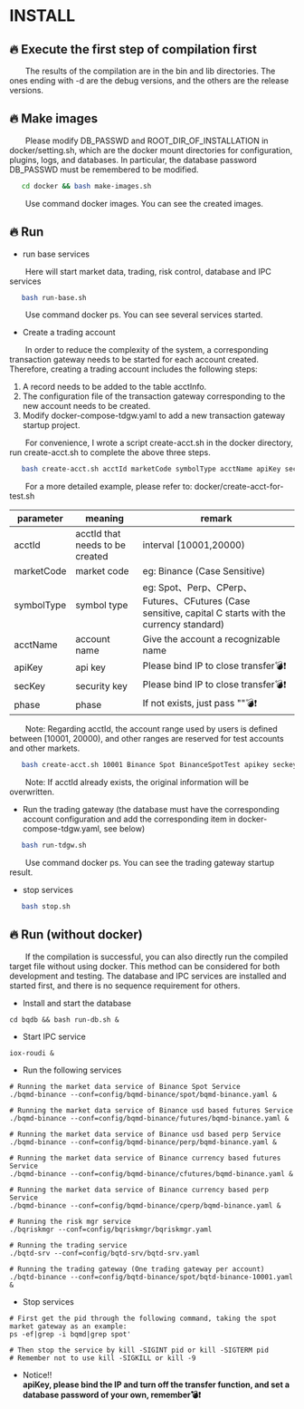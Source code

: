 # INSTALL
## 🔥 Execute the first step of compilation first

&emsp;&emsp;The results of the compilation are in the bin and lib directories. The ones ending with -d are the debug versions, and the others are the release versions.

## 🔥 Make images  

&emsp;&emsp;Please modify DB_PASSWD and ROOT_DIR_OF_INSTALLATION in docker/setting.sh, which are the docker mount directories for configuration, plugins, logs, and databases. In particular, the database password DB_PASSWD must be remembered to be modified.
```bash
   cd docker && bash make-images.sh
```
&emsp;&emsp;Use command docker images. You can see the created images.

## 🔥 Run

* run base services  

&emsp;&emsp;Here will start market data, trading, risk control, database and IPC services
```bash
   bash run-base.sh
```
&emsp;&emsp;Use command docker ps. You can see several services started.  

* Create a trading account  

&emsp;&emsp;In order to reduce the complexity of the system, a corresponding transaction gateway needs to be started for each account created. Therefore, creating a trading account includes the following steps:  

1. A record needs to be added to the table acctInfo.  
1. The configuration file of the transaction gateway corresponding to the new account needs to be created.  
1. Modify docker-compose-tdgw.yaml to add a new transaction gateway startup project.  

&emsp;&emsp;For convenience, I wrote a script create-acct.sh in the docker directory, run create-acct.sh to complete the above three steps.  
```bash
   bash create-acct.sh acctId marketCode symbolType acctName apiKey secKey phase
```
&emsp;&emsp;For a more detailed example, please refer to: docker/create-acct-for-test.sh  

| parameter | meaning | remark |
| ------ | ------ | ------ |
| acctId | acctId that needs to be created | interval \[10001,20000) |
| marketCode | market code | eg: Binance (Case Sensitive) |
| symbolType | symbol type | eg: Spot、Perp、CPerp、Futures、CFutures (Case sensitive, capital C starts with the currency standard) |
| acctName | account name | Give the account a recognizable name |
| apiKey | api key | Please bind IP to close transfer💣❗ |
| secKey | security key | Please bind IP to close transfer💣❗ |
| phase | phase | If not exists, just pass ""💣❗ |

&emsp;&emsp;Note: Regarding acctId, the account range used by users is defined between \[10001, 20000), and other ranges are reserved for test accounts and other markets.  
```bash
   bash create-acct.sh 10001 Binance Spot BinanceSpotTest apikey seckey ""  
```
&emsp;&emsp;Note: If acctId already exists, the original information will be overwritten.  

* Run the trading gateway (the database must have the corresponding account configuration and add the corresponding item in docker-compose-tdgw.yaml, see below)
```bash
   bash run-tdgw.sh
```
&emsp;&emsp;Use command docker ps. You can see the trading gateway startup result.

* stop services
```bash
   bash stop.sh
```

## 🔥 Run (without docker)

&emsp;&emsp;If the compilation is successful, you can also directly run the compiled target file without using docker. This method can be considered for both development and testing. The database and IPC services are installed and started first, and there is no sequence requirement for others.
* Install and start the database
```shell
cd bqdb && bash run-db.sh & 
```
* Start IPC service
```shell
iox-roudi &
```
* Run the following services
```shell
# Running the market data service of Binance Spot Service
./bqmd-binance --conf=config/bqmd-binance/spot/bqmd-binance.yaml &

# Running the market data service of Binance usd based futures Service
./bqmd-binance --conf=config/bqmd-binance/futures/bqmd-binance.yaml &

# Running the market data service of Binance usd based perp Service
./bqmd-binance --conf=config/bqmd-binance/perp/bqmd-binance.yaml &

# Running the market data service of Binance currency based futures Service
./bqmd-binance --conf=config/bqmd-binance/cfutures/bqmd-binance.yaml &

# Running the market data service of Binance currency based perp Service
./bqmd-binance --conf=config/bqmd-binance/cperp/bqmd-binance.yaml &

# Running the risk mgr service
./bqriskmgr --conf=config/bqriskmgr/bqriskmgr.yaml

# Running the trading service
./bqtd-srv --conf=config/bqtd-srv/bqtd-srv.yaml

# Running the trading gateway (One trading gateway per account)  
./bqtd-binance --conf=config/bqtd-binance/spot/bqtd-binance-10001.yaml &

```
* Stop services
```shell
# First get the pid through the following command, taking the spot market gateway as an example:
ps -ef|grep -i bqmd|grep spot'

# Then stop the service by kill -SIGINT pid or kill -SIGTERM pid
# Remember not to use kill -SIGKILL or kill -9
```

* Notice‼️  
**apiKey, please bind the IP and turn off the transfer function, and set a database password of your own, remember💣❗**
